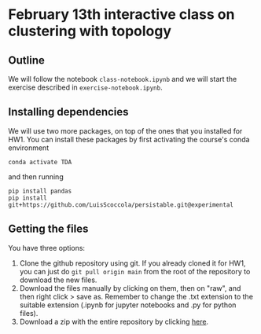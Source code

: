 # February 13th interactive class on clustering with topology

## Outline

We will follow the notebook `class-notebook.ipynb` and we will start the exercise described in `exercise-notebook.ipynb`.

## Installing dependencies

We will use two more packages, on top of the ones that you installed for HW1.
You can install these packages by first activating the course's conda environment
```
conda activate TDA
```

and then running

```
pip install pandas
pip install git+https://github.com/LuisScoccola/persistable.git@experimental
```

## Getting the files

You have three options:

1. Clone the github repository using git. If you already cloned it for HW1, you can just do `git pull origin main` from the root of the repository to download the new files.
2. Download the files manually by clicking on them, then on "raw", and then right click > save as. Remember to change the .txt extension to the suitable extension (.ipynb for jupyter notebooks and .py for python files).
3. Download a zip with the entire repository by clicking [here](https://github.com/joperea/TDA-Spring2023/archive/refs/heads/main.zip).
